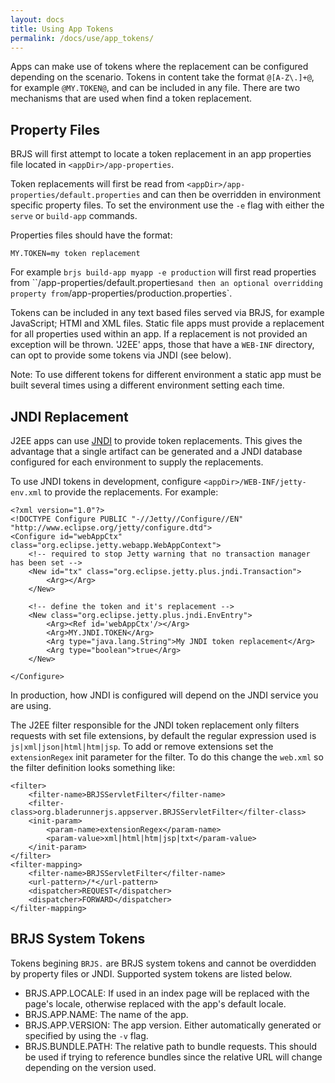 ```yaml
---
layout: docs
title: Using App Tokens
permalink: /docs/use/app_tokens/
---
```


Apps can make use of tokens where the replacement can be configured depending on the scenario. Tokens in content take the format `@[A-Z\.]+@`, for example `@MY.TOKEN@`, and can be included in any file. There are two mechanisms that are used when find a token replacement.

## Property Files

BRJS will first attempt to locate a token replacement in an app properties file located in `<appDir>/app-properties`.

Token replacements will first be read from `<appDir>/app-properties/default.properties` and can then be overridden in environment specific property files. To set the environment use the `-e` flag with either the `serve` or `build-app` commands.

Properties files should have the format:

```
MY.TOKEN=my token replacement
```

For example `brjs build-app myapp -e production` will first read properties from ``<appDir>/app-properties/default.properties` and then an optional overridding property from `<appDir>/app-properties/production.properties`.

Tokens can be included in any text based files served via BRJS, for example JavaScript; HTMl and XML files. Static file apps must provide a replacement for all properties used within an app. If a replacement is not provided an exception will be thrown. 'J2EE' apps, those that have a `WEB-INF` directory, can opt to provide some tokens via JNDI (see below).

Note: To use different tokens for different environment a static app must be built several times using a different environment setting each time.

## JNDI Replacement

J2EE apps can use [JNDI](https://en.wikipedia.org/wiki/Java_Naming_and_Directory_Interface) to provide token replacements. This gives the advantage that a single artifact can be generated and a JNDI database configured for each environment to supply the replacements.

To use JNDI tokens in development, configure `<appDir>/WEB-INF/jetty-env.xml` to provide the replacements. For example:

```
<?xml version="1.0"?>
<!DOCTYPE Configure PUBLIC "-//Jetty//Configure//EN" "http://www.eclipse.org/jetty/configure.dtd">
<Configure id="webAppCtx" class="org.eclipse.jetty.webapp.WebAppContext">
	<!-- required to stop Jetty warning that no transaction manager has been set -->
	<New id="tx" class="org.eclipse.jetty.plus.jndi.Transaction">
		<Arg></Arg>
	</New>

	<!-- define the token and it's replacement -->
    <New class="org.eclipse.jetty.plus.jndi.EnvEntry">
        <Arg><Ref id='webAppCtx'/></Arg>
        <Arg>MY.JNDI.TOKEN</Arg>
        <Arg type="java.lang.String">My JNDI token replacement</Arg>
        <Arg type="boolean">true</Arg>
    </New>

</Configure>
```

In production, how JNDI is configured will depend on the JNDI service you are using.

The J2EE filter responsible for the JNDI token replacement only filters requests with set file extensions, by default the regular expression used is `js|xml|json|html|htm|jsp`. To add or remove extensions set the `extensionRegex` init parameter for the filter. To do this change the `web.xml` so the filter definition looks something like:

```
<filter>
	<filter-name>BRJSServletFilter</filter-name> 
	<filter-class>org.bladerunnerjs.appserver.BRJSServletFilter</filter-class>
	<init-param>
    	<param-name>extensionRegex</param-name>
    	<param-value>xml|html|htm|jsp|txt</param-value>
	</init-param>
</filter>
<filter-mapping>
	<filter-name>BRJSServletFilter</filter-name> 
	<url-pattern>/*</url-pattern> 
	<dispatcher>REQUEST</dispatcher>
	<dispatcher>FORWARD</dispatcher>
</filter-mapping>
```

## BRJS System Tokens

Tokens begining `BRJS.` are BRJS system tokens and cannot be overdidden by property files or JNDI. Supported system tokens are listed below.

- BRJS.APP.LOCALE: If used in an index page will be replaced with the page's locale, otherwise replaced with the app's default locale.
- BRJS.APP.NAME: The name of the app.
- BRJS.APP.VERSION: The app version. Either automatically generated or specified by using the `-v` flag.
- BRJS.BUNDLE.PATH: The relative path to bundle requests. This should be used if trying to reference bundles since the relative URL will change depending on the version used.
